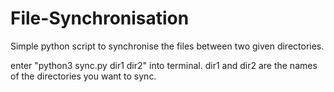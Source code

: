 # File-Synchronisation
Simple python script to synchronise the files between two given directories.

enter "python3 sync.py dir1 dir2" into terminal. dir1 and dir2 are the names of the directories you want to sync.
